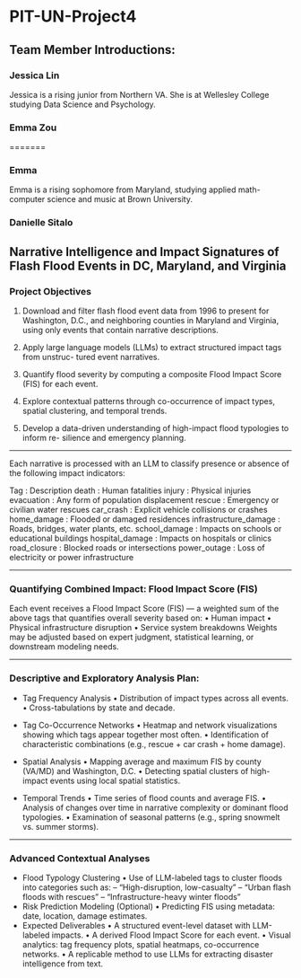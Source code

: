 # PIT-UN-Project4

## Team Member Introductions: 
### Jessica Lin
Jessica is a rising junior from Northern VA. She is at Wellesley College studying Data Science and Psychology. 

### Emma Zou
=======
### Emma 
Emma is a rising sophomore from Maryland, studying applied math-computer science and music at Brown University.
### Danielle Sitalo

## Narrative Intelligence and Impact Signatures of Flash Flood Events in DC, Maryland, and Virginia

### Project Objectives
1. Download and filter flash flood event data from 1996 to present for Washington, D.C.,
and neighboring counties in Maryland and Virginia, using only events that contain
narrative descriptions.

2. Apply large language models (LLMs) to extract structured impact tags from unstruc-
tured event narratives.

3. Quantify flood severity by computing a composite Flood Impact Score (FIS) for
each event.
4. Explore contextual patterns through co-occurrence of impact types, spatial clustering,
and temporal trends.

5. Develop a data-driven understanding of high-impact flood typologies to inform re-
silience and emergency planning.

--------------------------------------------------------------------------------------------
Each narrative is processed with an LLM to classify presence or absence of the following
impact indicators:

Tag : Description
death : Human fatalities
injury : Physical injuries
evacuation : Any form of population displacement
rescue : Emergency or civilian water rescues
car_crash : Explicit vehicle collisions or crashes
home_damage : Flooded or damaged residences
infrastructure_damage : Roads, bridges, water plants, etc.
school_damage : Impacts on schools or educational buildings
hospital_damage : Impacts on hospitals or clinics
road_closure : Blocked roads or intersections
power_outage : Loss of electricity or power infrastructure

--------------------------------------------------------------------------------------------

### Quantifying Combined Impact: Flood Impact Score (FIS)
Each event receives a Flood Impact Score (FIS) — a weighted sum of the above tags
that quantifies overall severity based on:
• Human impact
• Physical infrastructure disruption
• Service system breakdowns
Weights may be adjusted based on expert judgment, statistical learning, or downstream
modeling needs.

--------------------------------------------------------------------------------------------

### Descriptive and Exploratory Analysis Plan: 
- Tag Frequency Analysis
  • Distribution of impact types across all events.
  • Cross-tabulations by state and decade.

- Tag Co-Occurrence Networks
  • Heatmap and network visualizations showing which tags appear together most often.
  • Identification of characteristic combinations (e.g., rescue + car crash + home damage).
  
- Spatial Analysis
  • Mapping average and maximum FIS by county (VA/MD) and Washington, D.C.
  • Detecting spatial clusters of high-impact events using local spatial statistics.
  
- Temporal Trends
  • Time series of flood counts and average FIS.
  • Analysis of changes over time in narrative complexity or dominant flood typologies.
  • Examination of seasonal patterns (e.g., spring snowmelt vs. summer storms).

--------------------------------------------------------------------------------------------

### Advanced Contextual Analyses
- Flood Typology Clustering
  • Use of LLM-labeled tags to cluster floods into categories such as:
    – “High-disruption, low-casualty”
    – “Urban flash floods with rescues”
    – “Infrastructure-heavy winter floods”
- Risk Prediction Modeling (Optional)
  • Predicting FIS using metadata: date, location, damage estimates.
- Expected Deliverables
  • A structured event-level dataset with LLM-labeled impacts.
  • A derived Flood Impact Score for each event.
  • Visual analytics: tag frequency plots, spatial heatmaps, co-occurrence networks.
  • A replicable method to use LLMs for extracting disaster intelligence from text.
